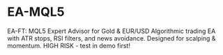 # EA-MQL5
EA-FT: MQL5 Expert Advisor for Gold &amp; EUR/USD Algorithmic trading EA with ATR stops, RSI filters, and news avoidance. Designed for scalping &amp; momentum. HIGH RISK - test in demo first!
